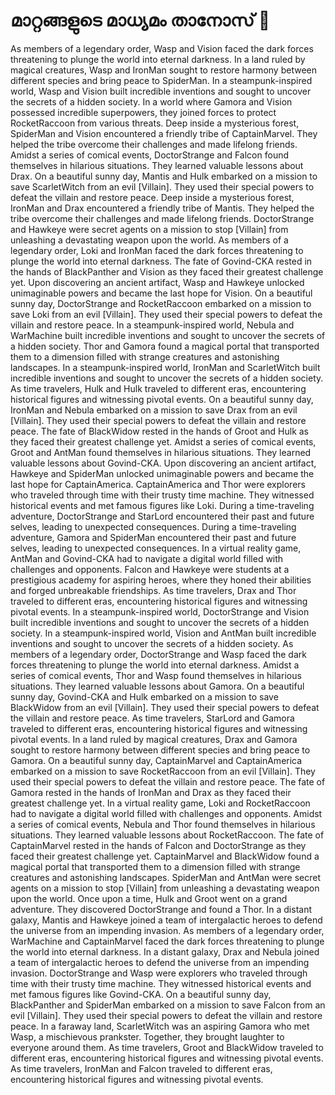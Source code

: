 # മാറ്റങ്ങളുടെ മാധ്യമം താനോസ് :purple_heart:

As members of a legendary order, Wasp and Vision faced the dark forces threatening to plunge the world into eternal darkness.
In a land ruled by magical creatures, Wasp and IronMan sought to restore harmony between different species and bring peace to SpiderMan.
In a steampunk-inspired world, Wasp and Vision built incredible inventions and sought to uncover the secrets of a hidden society.
In a world where Gamora and Vision possessed incredible superpowers, they joined forces to protect RocketRaccoon from various threats.
Deep inside a mysterious forest, SpiderMan and Vision encountered a friendly tribe of CaptainMarvel. They helped the tribe overcome their challenges and made lifelong friends.
Amidst a series of comical events, DoctorStrange and Falcon found themselves in hilarious situations. They learned valuable lessons about Drax.
On a beautiful sunny day, Mantis and Hulk embarked on a mission to save ScarletWitch from an evil [Villain]. They used their special powers to defeat the villain and restore peace.
Deep inside a mysterious forest, IronMan and Drax encountered a friendly tribe of Mantis. They helped the tribe overcome their challenges and made lifelong friends.
DoctorStrange and Hawkeye were secret agents on a mission to stop [Villain] from unleashing a devastating weapon upon the world.
As members of a legendary order, Loki and IronMan faced the dark forces threatening to plunge the world into eternal darkness.
The fate of Govind-CKA rested in the hands of BlackPanther and Vision as they faced their greatest challenge yet.
Upon discovering an ancient artifact, Wasp and Hawkeye unlocked unimaginable powers and became the last hope for Vision.
On a beautiful sunny day, DoctorStrange and RocketRaccoon embarked on a mission to save Loki from an evil [Villain]. They used their special powers to defeat the villain and restore peace.
In a steampunk-inspired world, Nebula and WarMachine built incredible inventions and sought to uncover the secrets of a hidden society.
Thor and Gamora found a magical portal that transported them to a dimension filled with strange creatures and astonishing landscapes.
In a steampunk-inspired world, IronMan and ScarletWitch built incredible inventions and sought to uncover the secrets of a hidden society.
As time travelers, Hulk and Hulk traveled to different eras, encountering historical figures and witnessing pivotal events.
On a beautiful sunny day, IronMan and Nebula embarked on a mission to save Drax from an evil [Villain]. They used their special powers to defeat the villain and restore peace.
The fate of BlackWidow rested in the hands of Groot and Hulk as they faced their greatest challenge yet.
Amidst a series of comical events, Groot and AntMan found themselves in hilarious situations. They learned valuable lessons about Govind-CKA.
Upon discovering an ancient artifact, Hawkeye and SpiderMan unlocked unimaginable powers and became the last hope for CaptainAmerica.
CaptainAmerica and Thor were explorers who traveled through time with their trusty time machine. They witnessed historical events and met famous figures like Loki.
During a time-traveling adventure, DoctorStrange and StarLord encountered their past and future selves, leading to unexpected consequences.
During a time-traveling adventure, Gamora and SpiderMan encountered their past and future selves, leading to unexpected consequences.
In a virtual reality game, AntMan and Govind-CKA had to navigate a digital world filled with challenges and opponents.
Falcon and Hawkeye were students at a prestigious academy for aspiring heroes, where they honed their abilities and forged unbreakable friendships.
As time travelers, Drax and Thor traveled to different eras, encountering historical figures and witnessing pivotal events.
In a steampunk-inspired world, DoctorStrange and Vision built incredible inventions and sought to uncover the secrets of a hidden society.
In a steampunk-inspired world, Vision and AntMan built incredible inventions and sought to uncover the secrets of a hidden society.
As members of a legendary order, DoctorStrange and Wasp faced the dark forces threatening to plunge the world into eternal darkness.
Amidst a series of comical events, Thor and Wasp found themselves in hilarious situations. They learned valuable lessons about Gamora.
On a beautiful sunny day, Govind-CKA and Hulk embarked on a mission to save BlackWidow from an evil [Villain]. They used their special powers to defeat the villain and restore peace.
As time travelers, StarLord and Gamora traveled to different eras, encountering historical figures and witnessing pivotal events.
In a land ruled by magical creatures, Drax and Gamora sought to restore harmony between different species and bring peace to Gamora.
On a beautiful sunny day, CaptainMarvel and CaptainAmerica embarked on a mission to save RocketRaccoon from an evil [Villain]. They used their special powers to defeat the villain and restore peace.
The fate of Gamora rested in the hands of IronMan and Drax as they faced their greatest challenge yet.
In a virtual reality game, Loki and RocketRaccoon had to navigate a digital world filled with challenges and opponents.
Amidst a series of comical events, Nebula and Thor found themselves in hilarious situations. They learned valuable lessons about RocketRaccoon.
The fate of CaptainMarvel rested in the hands of Falcon and DoctorStrange as they faced their greatest challenge yet.
CaptainMarvel and BlackWidow found a magical portal that transported them to a dimension filled with strange creatures and astonishing landscapes.
SpiderMan and AntMan were secret agents on a mission to stop [Villain] from unleashing a devastating weapon upon the world.
Once upon a time, Hulk and Groot went on a grand adventure. They discovered DoctorStrange and found a Thor.
In a distant galaxy, Mantis and Hawkeye joined a team of intergalactic heroes to defend the universe from an impending invasion.
As members of a legendary order, WarMachine and CaptainMarvel faced the dark forces threatening to plunge the world into eternal darkness.
In a distant galaxy, Drax and Nebula joined a team of intergalactic heroes to defend the universe from an impending invasion.
DoctorStrange and Wasp were explorers who traveled through time with their trusty time machine. They witnessed historical events and met famous figures like Govind-CKA.
On a beautiful sunny day, BlackPanther and SpiderMan embarked on a mission to save Falcon from an evil [Villain]. They used their special powers to defeat the villain and restore peace.
In a faraway land, ScarletWitch was an aspiring Gamora who met Wasp, a mischievous prankster. Together, they brought laughter to everyone around them.
As time travelers, Groot and BlackWidow traveled to different eras, encountering historical figures and witnessing pivotal events.
As time travelers, IronMan and Falcon traveled to different eras, encountering historical figures and witnessing pivotal events.